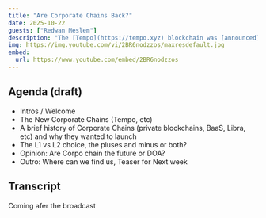 ```yaml
---
title: "Are Corporate Chains Back?"
date: 2025-10-22
guests: ["Redwan Meslem"]
description: "The [Tempo](https://tempo.xyz) blockchain was [announced](https://tempo.xyz/launch-announcement) in September 2025.  It is an L1 payments chain backed by a consortium led by [Stripe](https://stripe.com), and is leaching talent from the Ethereum ecosystem, with Dankrad Feist as the [most recent example](https://x.com/dankrad/status/1979133618254405775).  Are permissioned corporate chains back?"
img: https://img.youtube.com/vi/2BR6nodzzos/maxresdefault.jpg
embed:
  url: https://www.youtube.com/embed/2BR6nodzzos
---
```


## Agenda (draft)

- Intros / Welcome
- The New Corporate Chains (Tempo, etc)
- A brief history of Corporate Chains (private blockchains, BaaS, Libra, etc) and why they wanted to launch
- The L1 vs L2 choice, the pluses and minus or both?
- Opinion: Are Corpo chain the future or DOA?
- Outro: Where can we find us, Teaser for Next week

## Transcript

Coming afer the broadcast
